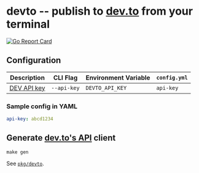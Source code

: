 # devto -- publish to [dev.to](https://dev.to) from your terminal

[![Go Report Card](https://goreportcard.com/badge/github.com/shihanng/devto)](https://goreportcard.com/report/github.com/shihanng/devto)

## Configuration

| Description                                                    | CLI Flag    | Environment Variable | `config.yml` |
|----------------------------------------------------------------|-------------|----------------------|--------------|
| [DEV API key](https://docs.dev.to/api/#section/Authentication) | `--api-key` | `DEVTO_API_KEY`      | `api-key`    |

### Sample config in YAML

```yaml
api-key: abcd1234
```


## Generate [dev.to's API](https://docs.dev.to/api/) client

```
make gen
```

See [`pkg/devto`](./pkg/devto).
